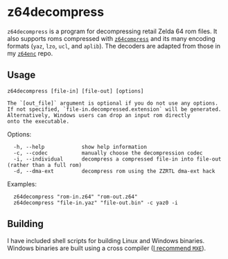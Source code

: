 # z64decompress

`z64decompress` is a program for decompressing retail Zelda 64 rom files. It also supports roms compressed with [`z64compress`](https://github.com/z64me/z64compress) and its many encoding formats (`yaz`, `lzo`, `ucl`, and `aplib`). The decoders are adapted from those in my [`z64enc`](https://github.com/z64me/z64enc) repo.

## Usage
  `z64decompress [file-in] [file-out] [options]`


    The `[out_file]` argument is optional if you do not use any options.
    If not specified, `file-in.decompressed.extension` will be generated.
    Alternatively, Windows users can drop an input rom directly
    onto the executable.

  Options:
```
  -h, --help            show help information
  -c, --codec           manually choose the decompression codec
  -i, --individual      decompress a compressed file-in into file-out (rather than a full rom)
  -d, --dma-ext         decompress rom using the ZZRTL dma-ext hack
```

  Examples:
```
  z64decompress "rom-in.z64" "rom-out.z64"
  z64decompress "file-in.yaz" "file-out.bin" -c yaz0 -i
```



## Building
I have included shell scripts for building Linux and Windows binaries. Windows binaries are built using a cross compiler ([I recommend `MXE`](https://mxe.cc/)).

